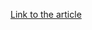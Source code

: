 [Link to the article](https://www.akamai.com/blog/security/ransomware-on-the-move-evolving-exploitation-techniques)
